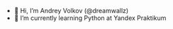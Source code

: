 - 👋 Hi, I’m Andrey Volkov (@dreamwallz)
- 🌱 I’m currently learning Python at Yandex Praktikum

<!---
dreamwallz/dreamwallz is a ✨ special ✨ repository because its `README.md` (this file) appears on your GitHub profile.
You can click the Preview link to take a look at your changes.
--->
